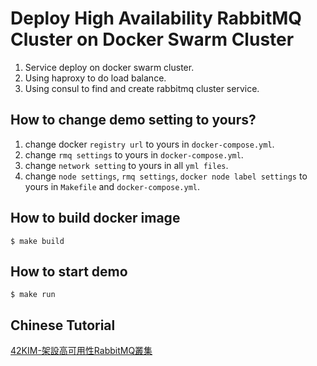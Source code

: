 # Deploy High Availability RabbitMQ Cluster on Docker Swarm Cluster

1. Service deploy on docker swarm cluster.
2. Using haproxy to do load balance.
3. Using consul to find and create rabbitmq cluster service.

## How to change demo setting to yours?

1. change docker `registry url` to yours in `docker-compose.yml`.
2. change `rmq settings` to yours in `docker-compose.yml`.
3. change `network setting` to yours in all `yml files`.
3. change `node settings`, `rmq settings`, `docker node label settings` to yours in `Makefile` and `docker-compose.yml`.

## How to build docker image

```
$ make build
```

## How to start demo

```
$ make run
```

Chinese Tutorial
----
[42KIM-架設高可用性RabbitMQ叢集](https://42kim.com/2019/10/17/1015/)